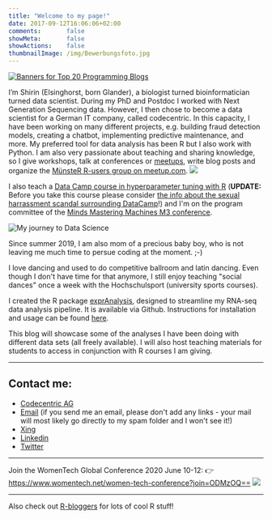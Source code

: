 ```yaml
---
title: "Welcome to my page!"
date: 2017-09-12T16:06:06+02:00
comments:       false
showMeta:       false
showActions:    false
thumbnailImage: /img/Bewerbungsfoto.jpg
---
```


<a href="https://promocode.com.ph/toplists/top-20-programming-blogs/" title="Banners for Top 20 Programming Blogs"><img src="https://promocode.com.ph/wp-content/uploads/2019/03/340x240-3.png" alt="Banners for Top 20 Programming Blogs"></a>

I’m Shirin (Elsinghorst, born Glander), a biologist turned bioinformatician turned data scientist. During my PhD and Postdoc I worked with Next Generation Sequencing data. However, I then chose to become a data scientist for a German IT company, called codecentric. In this capacity, I have been working on many different projects, e.g. building fraud detection models, creating a chatbot, implementing predictive maintenance, and more. My preferred tool for data analysis has been R but I also work with Python. I am also very passionate about teaching and sharing knowledge, so I give workshops, talk at conferences or [meetups](https://youtu.be/81UqFUk5B9I), write blog posts and organize the [MünsteR R-users group on meetup.com](https://shiring.github.io/r_users_group/2017/05/20/muenster_r_user_group).  ![](/img/Bewerbungsfoto_klein.jpg)

I also teach a [Data Camp course in hyperparameter tuning with R](https://www.datacamp.com/courses/hyperparameter-tuning-in-r) (**UPDATE:** Before you take this course please consider [the info about the sexual harrassment scandal surrounding DataCamp](https://shirinsplayground.netlify.com/2019/04/consider_data_camp)!) and I'm on the program committee of the [Minds Mastering Machines M3 conference](https://m3-konferenz.de/programmkomitee.php).

![My journey to Data Science](https://shiring.github.io/netlify_images/my_story_wml3zm.png)

Since summer 2019, I am also mom of a precious baby boy, who is not leaving me much time to persue coding at the moment. ;-)

I love dancing and used to do competitive ballroom and latin dancing. Even though I don't have time for that anymore, I still enjoy teaching "social dances" once a week with the Hochschulsport (university sports courses).

I created the R package [exprAnalysis](https://github.com/ShirinG/exprAnalysis), designed to streamline my RNA-seq data analysis pipeline. It is available via Github. Instructions for installation and usage can be found [here](https://shiring.github.io/rna-seq/microarray/2016/09/28/exprAnalysis).

This blog will showcase some of the analyses I have been doing with different data sets (all freely available). I will also host teaching materials for students to access in conjunction with R courses I am giving.

---

## Contact me:
- [Codecentric AG](https://www.codecentric.de/team/shirin-glander/)
- [Email](mailto:shirin.glander@gmail.com) (if you send me an email, please don't add any links - your mail will most likely go directly to my spam folder and I won't see it!)
- [Xing](http://www.xing.com/profile/Shirin_Glander)
- [Linkedin](http://de.linkedin.com/in/shirin-glander-01120881)
- [Twitter](http://twitter.com/ShirinGlander)

---

Join the WomenTech Global Conference 2020 June 10-12: 👉https://www.womentech.net/women-tech-conference?join=ODMzOQ==
![](https://www.womentech.net/sites/default/files/event-images/SignatureBanner.png)

-----

Also check out [R-bloggers](http://www.R-bloggers.com) for lots of cool R stuff!

